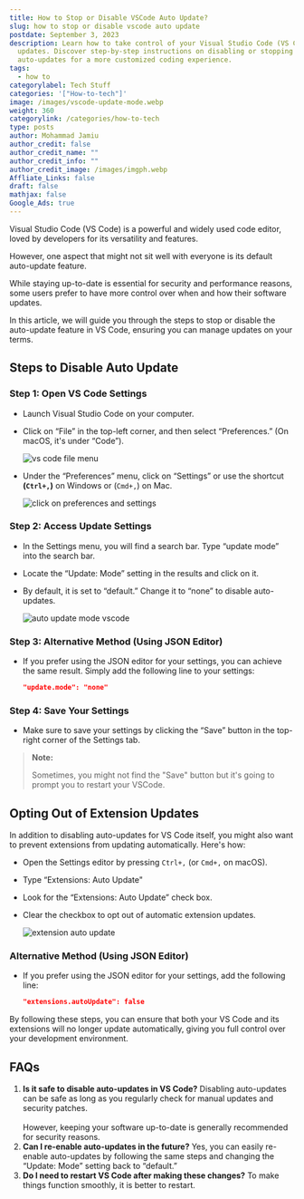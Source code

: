 ```yaml
---
title: How to Stop or Disable VSCode Auto Update?
slug: how to stop or disable vscode auto update
postdate: September 3, 2023
description: Learn how to take control of your Visual Studio Code (VS Code)
  updates. Discover step-by-step instructions on disabling or stopping
  auto-updates for a more customized coding experience.
tags:
  - how to
categorylabel: Tech Stuff
categories: '["How-to-tech"]'
image: /images/vscode-update-mode.webp
weight: 360
categorylink: /categories/how-to-tech
type: posts
author: Mohammad Jamiu
author_credit: false
author_credit_name: ""
author_credit_info: ""
author_credit_image: /images/imgph.webp
Affliate_Links: false
draft: false
mathjax: false
Google_Ads: true
---
```

Visual Studio Code (VS Code) is a powerful and widely used code editor, loved by developers for its versatility and features. 

However, one aspect that might not sit well with everyone is its default auto-update feature. 

While staying up-to-date is essential for security and performance reasons, some users prefer to have more control over when and how their software updates. 

In this article, we will guide you through the steps to stop or disable the auto-update feature in VS Code, ensuring you can manage updates on your terms.

## **Steps to Disable Auto Update**

### **Step 1: Open VS Code Settings**

* Launch Visual Studio Code on your computer.
* Click on “File” in the top-left corner, and then select “Preferences.” (On macOS, it's under “Code”).

  ![vs code file menu](/images/vscode-file-on-menu.webp "vs code file menu")
* Under the “Preferences” menu, click on “Settings” or use the shortcut **(`Ctrl+,`)** on Windows or (`Cmd+,`) on Mac.

  ![click on preferences and settings](/images/vscode-settings.webp "click on preferences and settings")

### **Step 2: Access Update Settings**

* In the Settings menu, you will find a search bar. Type “update mode” into the search bar.
* Locate the “Update: Mode” setting in the results and click on it.
* By default, it is set to “default.” Change it to “none” to disable auto-updates.

  ![auto update mode vscode](/images/vscode-update-mode.webp "auto update mode vscode")

### **Step 3: Alternative Method (Using JSON Editor)**

* If you prefer using the JSON editor for your settings, you can achieve the same result. Simply add the following line to your settings:

  ```json
  "update.mode": "none"
  ```

### **Step 4: Save Your Settings**

* Make sure to save your settings by clicking the “Save” button in the top-right corner of the Settings tab.

> **Note:**
>
> Sometimes, you might not find the "Save" button but it's going to prompt you to restart your VSCode.

## **Opting Out of Extension Updates**

In addition to disabling auto-updates for VS Code itself, you might also want to prevent extensions from updating automatically. Here's how:

* Open the Settings editor by pressing `Ctrl+,` (or `Cmd+,` on macOS).
* Type “Extensions: Auto Update"
* Look for the “Extensions: Auto Update” check box.
* Clear the checkbox to opt out of automatic extension updates.

  ![extension auto update](/images/extension-update-vscode.webp "extension auto update")

### **Alternative Method (Using JSON Editor)**

* If you prefer using the JSON editor for your settings, add the following line:

  ```json
  "extensions.autoUpdate": false
  ```

By following these steps, you can ensure that both your VS Code and its extensions will no longer update automatically, giving you full control over your development environment.

## **FAQs**

1. **Is it safe to disable auto-updates in VS Code?** Disabling auto-updates can be safe as long as you regularly check for manual updates and security patches. \
   \
   However, keeping your software up-to-date is generally recommended for security reasons.
2. **Can I re-enable auto-updates in the future?** Yes, you can easily re-enable auto-updates by following the same steps and changing the “Update: Mode” setting back to “default.”
3. **Do I need to restart VS Code after making these changes?** To make things function smoothly, it is better to restart.